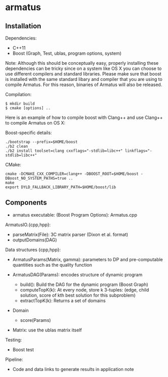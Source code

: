 armatus
=======

Installation
------------

Dependencies:

* C++11
* Boost (Graph, Test, ublas, program options, system)

Note: Although this should be conceptually easy, properly installing these dependencies can be tricky since on a system like OS X you can choose to use different compilers and standard libraries.  Please make sure that boost is installed with the same standard libary and compiler that you are using to compile Armatus. For this reason, binaries of Armatus will also be released.

Compilation:

    $ mkdir build
    $ cmake [options] ..

Here is an example of how to compile boost with Clang++ and use Clang++ to compile Armatus on OS X:

Boost-specific details:

    ./bootstrap --prefix=$HOME/boost
    ./b2 clean
    ./b2 install toolset=clang cxxflags="-stdlib=libc++" linkflags="-stdlib=libc++"

CMake:

    cmake -DCMAKE_CXX_COMPILER=clang++ -DBOOST_ROOT=$HOME/boost -DBoost_NO_SYSTEM_PATHS=true ..
    make
    export DYLD_FALLBACK_LIBRARY_PATH=$HOME/boost/lib

Components
----------

* armatus executable: (Boost Program Options): Armatus.cpp

ArmatusIO.{cpp,hpp}:

* parseMatrix(File): 3C matrix parser (Dixon et al. format)
* outputDomains(DAG)

Data structures {cpp,hpp}:

* ArmatusParams(Matrix, gamma): parameters to DP and pre-computable quantities such as the quality function
* ArmatusDAG(Params): encodes structure of dynamic program
    * build(): Build the DAG for the dynamic program (Boost Graph)
    * computeTopK(k): At every node, store k 3-tuples: (edge, child solution, score of kth best solution for this subproblem)
    * extractTopK(k): Returns a set of domains
* Domain
    * score(Params)
    
* Matrix: use the ublas matrix itself


Testing:

* Boost test

Pipeline:

* Code and data links to generate results in application note